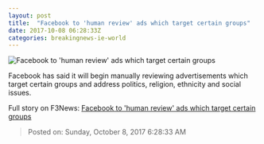 ```yaml
---
layout: post
title:  "Facebook to 'human review' ads which target certain groups"
date: 2017-10-08 06:28:33Z
categories: breakingnews-ie-world
---
```


![Facebook to 'human review' ads which target certain groups](http://media.central.ie/media/images/b/BreakingNewsNewsflashPicBlue.jpg)

Facebook has said it will begin manually reviewing advertisements which target certain groups and address politics, religion, ethnicity and social issues.


Full story on F3News: [Facebook to 'human review' ads which target certain groups](http://www.f3nws.com/n/ChSheB)

> Posted on: Sunday, October 8, 2017 6:28:33 AM
